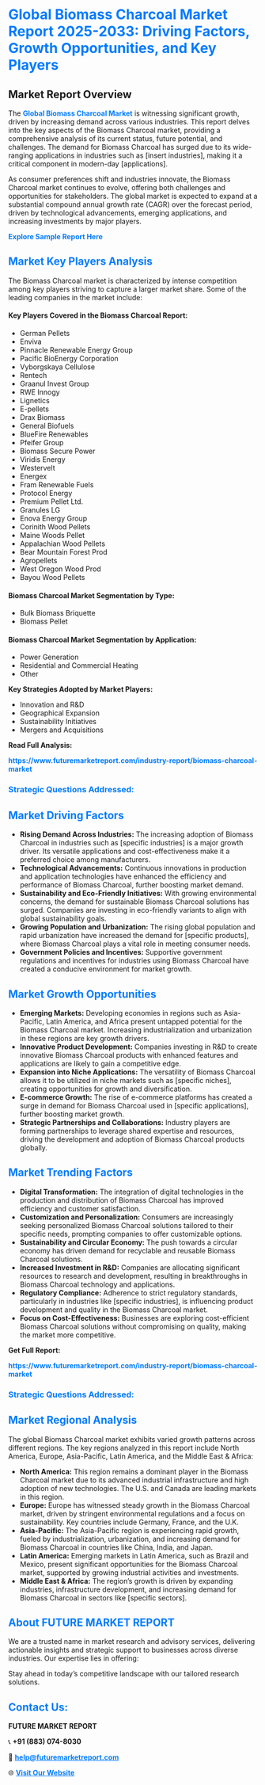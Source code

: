 <h1 style="color: #007BFF;">Global Biomass Charcoal Market Report 2025-2033: Driving Factors, Growth Opportunities, and Key Players</h1>

<section id="overview">
<h2>Market Report Overview</h2>
<p>The <a href="https://www.futuremarketreport.com/industry-report/biomass-charcoal-market" style="color: #007BFF; text-decoration: none;"><strong>Global Biomass Charcoal Market</strong></a> is witnessing significant growth, driven by increasing demand across various industries. This report delves into the key aspects of the Biomass Charcoal market, providing a comprehensive analysis of its current status, future potential, and challenges. The demand for Biomass Charcoal has surged due to its wide-ranging applications in industries such as [insert industries], making it a critical component in modern-day [applications].</p>
<p>As consumer preferences shift and industries innovate, the Biomass Charcoal market continues to evolve, offering both challenges and opportunities for stakeholders. The global market is expected to expand at a substantial compound annual growth rate (CAGR) over the forecast period, driven by technological advancements, emerging applications, and increasing investments by major players.</p>
</section>

<section id="overview">
<p><a href="https://www.futuremarketreport.com/request-sample/reportId=60215" style="color: #007BFF; text-decoration: none;"><strong>Explore Sample Report Here</strong></a></p>
</section>

<section id="key-players">
<h2 style="color: #007BFF;">Market Key Players Analysis</h2>
<p>The Biomass Charcoal market is characterized by intense competition among key players striving to capture a larger market share. Some of the leading companies in the market include:</p>
<h4>Key Players Covered in the Biomass Charcoal Report:</h4>
<ul><li>German Pellets</li><li>Enviva</li><li>Pinnacle Renewable Energy Group</li><li>Pacific BioEnergy Corporation</li><li>Vyborgskaya Cellulose</li><li>Rentech</li><li>Graanul Invest Group</li><li>RWE Innogy</li><li>Lignetics</li><li>E-pellets</li><li>Drax Biomass</li><li>General Biofuels</li><li>BlueFire Renewables</li><li>Pfeifer Group</li><li>Biomass Secure Power</li><li>Viridis Energy</li><li>Westervelt</li><li>Energex</li><li>Fram Renewable Fuels</li><li>Protocol Energy</li><li>Premium Pellet Ltd.</li><li>Granules LG</li><li>Enova Energy Group</li><li>Corinith Wood Pellets</li><li>Maine Woods Pellet</li><li>Appalachian Wood Pellets</li><li>Bear Mountain Forest Prod</li><li>Agropellets</li><li>West Oregon Wood Prod</li><li>Bayou Wood Pellets</li></ul>
<h4>Biomass Charcoal Market Segmentation by Type:</h4>
<ul><li>Bulk Biomass Briquette</li><li>Biomass Pellet</li></ul>

<h4>Biomass Charcoal Market Segmentation by Application:</h4>
<ul><li>Power Generation</li><li>Residential and Commercial Heating</li><li>Other</li></ul>
<p><strong>Key Strategies Adopted by Market Players:</strong></p>
<ul>
<li>Innovation and R&D</li>
<li>Geographical Expansion</li>
<li>Sustainability Initiatives</li>
<li>Mergers and Acquisitions</li>
</ul>
</section>

<section>
<p><strong>Read Full Analysis: </strong></p><a href="https://www.futuremarketreport.com/industry-report/biomass-charcoal-market" style="color: #007BFF; text-decoration: none;"><strong>https://www.futuremarketreport.com/industry-report/biomass-charcoal-market</strong></a>
<h3 style="color: #007BFF;">Strategic Questions Addressed:</h3>
</section>

<section id="driving-factors">
<h2 style="color: #007BFF;">Market Driving Factors</h2>
<ul>
<li><strong>Rising Demand Across Industries:</strong> The increasing adoption of Biomass Charcoal in industries such as [specific industries] is a major growth driver. Its versatile applications and cost-effectiveness make it a preferred choice among manufacturers.</li>
<li><strong>Technological Advancements:</strong> Continuous innovations in production and application technologies have enhanced the efficiency and performance of Biomass Charcoal, further boosting market demand.</li>
<li><strong>Sustainability and Eco-Friendly Initiatives:</strong> With growing environmental concerns, the demand for sustainable Biomass Charcoal solutions has surged. Companies are investing in eco-friendly variants to align with global sustainability goals.</li>
<li><strong>Growing Population and Urbanization:</strong> The rising global population and rapid urbanization have increased the demand for [specific products], where Biomass Charcoal plays a vital role in meeting consumer needs.</li>
<li><strong>Government Policies and Incentives:</strong> Supportive government regulations and incentives for industries using Biomass Charcoal have created a conducive environment for market growth.</li>
</ul>
</section>

<section id="growth-opportunities">
<h2 style="color: #007BFF;">Market Growth Opportunities</h2>
<ul>
<li><strong>Emerging Markets:</strong> Developing economies in regions such as Asia-Pacific, Latin America, and Africa present untapped potential for the Biomass Charcoal market. Increasing industrialization and urbanization in these regions are key growth drivers.</li>
<li><strong>Innovative Product Development:</strong> Companies investing in R&D to create innovative Biomass Charcoal products with enhanced features and applications are likely to gain a competitive edge.</li>
<li><strong>Expansion into Niche Applications:</strong> The versatility of Biomass Charcoal allows it to be utilized in niche markets such as [specific niches], creating opportunities for growth and diversification.</li>
<li><strong>E-commerce Growth:</strong> The rise of e-commerce platforms has created a surge in demand for Biomass Charcoal used in [specific applications], further boosting market growth.</li>
<li><strong>Strategic Partnerships and Collaborations:</strong> Industry players are forming partnerships to leverage shared expertise and resources, driving the development and adoption of Biomass Charcoal products globally.</li>
</ul>
</section>

<section id="trending-factors">
<h2 style="color: #007BFF;">Market Trending Factors</h2>
<ul>
<li><strong>Digital Transformation:</strong> The integration of digital technologies in the production and distribution of Biomass Charcoal has improved efficiency and customer satisfaction.</li>
<li><strong>Customization and Personalization:</strong> Consumers are increasingly seeking personalized Biomass Charcoal solutions tailored to their specific needs, prompting companies to offer customizable options.</li>
<li><strong>Sustainability and Circular Economy:</strong> The push towards a circular economy has driven demand for recyclable and reusable Biomass Charcoal solutions.</li>
<li><strong>Increased Investment in R&D:</strong> Companies are allocating significant resources to research and development, resulting in breakthroughs in Biomass Charcoal technology and applications.</li>
<li><strong>Regulatory Compliance:</strong> Adherence to strict regulatory standards, particularly in industries like [specific industries], is influencing product development and quality in the Biomass Charcoal market.</li>
<li><strong>Focus on Cost-Effectiveness:</strong> Businesses are exploring cost-efficient Biomass Charcoal solutions without compromising on quality, making the market more competitive.</li>
</ul>
</section>

<section>
<p><strong>Get Full Report: </strong></p><a href="https://www.futuremarketreport.com/industry-report/biomass-charcoal-market" style="color: #007BFF; text-decoration: none;"><strong>https://www.futuremarketreport.com/industry-report/biomass-charcoal-market</strong></a>
<h3 style="color: #007BFF;">Strategic Questions Addressed:</h3>
</section>


<section id="regional-analysis">
<h2 style="color: #007BFF;">Market Regional Analysis</h2>
<p>The global Biomass Charcoal market exhibits varied growth patterns across different regions. The key regions analyzed in this report include North America, Europe, Asia-Pacific, Latin America, and the Middle East & Africa:</p>
<ul>
<li><strong>North America:</strong> This region remains a dominant player in the Biomass Charcoal market due to its advanced industrial infrastructure and high adoption of new technologies. The U.S. and Canada are leading markets in this region.</li>
<li><strong>Europe:</strong> Europe has witnessed steady growth in the Biomass Charcoal market, driven by stringent environmental regulations and a focus on sustainability. Key countries include Germany, France, and the U.K.</li>
<li><strong>Asia-Pacific:</strong> The Asia-Pacific region is experiencing rapid growth, fueled by industrialization, urbanization, and increasing demand for Biomass Charcoal in countries like China, India, and Japan.</li>
<li><strong>Latin America:</strong> Emerging markets in Latin America, such as Brazil and Mexico, present significant opportunities for the Biomass Charcoal market, supported by growing industrial activities and investments.</li>
<li><strong>Middle East & Africa:</strong> The region’s growth is driven by expanding industries, infrastructure development, and increasing demand for Biomass Charcoal in sectors like [specific sectors].</li>
</ul>
</section>

<footer>
<h2 style="color: #007BFF;">About FUTURE MARKET REPORT</h2>
<p>We are a trusted name in market research and advisory services, delivering actionable insights and strategic support to businesses across diverse industries. Our expertise lies in offering:</p>

<p>Stay ahead in today’s competitive landscape with our tailored research solutions.</p>

<h2 style="color: #007BFF;">Contact Us:</h2>
<p><strong>FUTURE MARKET REPORT</strong></p>
<p>📞 <strong>+91 (883) 074-8030</strong></p>
<p>📧 <strong><a href="mailto:help@futuremarketreport.com" style="color: #007BFF;">help@futuremarketreport.com</a></strong></p>
<p>🌐 <strong><a href="https://www.futuremarketreport.com/" style="color: #007BFF;">Visit Our Website</a></strong></p>
</footer>